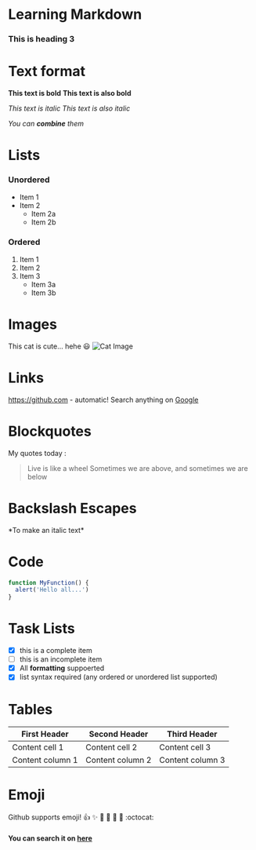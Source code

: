 # Learning Markdown

### This is heading 3

# Text format

**This text is bold**
__This text is also bold__

*This text is italic*
_This text is also italic_

*You can **combine** them*

# Lists
### Unordered
* Item 1
* Item 2
  * Item 2a
  * Item 2b

### Ordered
1. Item 1
2. Item 2
3. Item 3
   * Item 3a
   * Item 3b

# Images
This cat is cute... hehe :smiley:
![Cat Image](https://c.files.bbci.co.uk/12A9B/production/_111434467_gettyimages-1143489763.jpg)

# Links
https://github.com - automatic!
Search anything on [Google](https://www.google.com)

# Blockquotes
My quotes today :

> Live is like a wheel
> Sometimes we are above, and
> sometimes we are below

# Backslash Escapes
\*To make an italic text\*

# Code
```javascript
function MyFunction() {
  alert('Hello all...')
}
```

# Task Lists

- [x] this is a complete item
- [ ] this is an incomplete item
- [x] All **formatting** suppoerted
- [x] list syntax required (any ordered or unordered list supported)

# Tables

First Header | Second Header | Third Header
------------ | ------------- | ------------
Content cell 1 | Content cell 2 | Content cell 3
Content column 1 | Content column 2 | Content column 3

# Emoji
Github supports emoji!
:+1: :sparkles: :camel: :tada:
:rocket: :metal: :octocat:

#### You can search it on [here](https://www.webfx.com/tools/emoji-cheat-sheet/)
